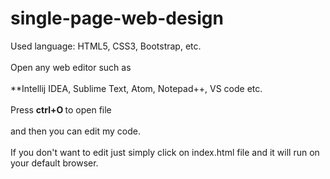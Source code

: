 # single-page-web-design
Used language: HTML5, CSS3, Bootstrap, etc. <br><br>
Open any web editor such as  <br> <br>
**Intellij IDEA, Sublime Text, Atom, Notepad++, VS code   etc. <br><br>
Press <b> ctrl+O </b> to open file<br><br>
and then you can edit my code. <br><br>
If you don't want to edit just simply click on index.html file and it will run on your default browser.<br><br>
